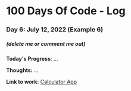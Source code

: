 # 100 Days Of Code - Log

### Day 6: July 12, 2022 (Example 6)
##### (delete me or comment me out)

**Today's Progress**: ...

**Thoughts:** ...

**Link to work:** [Calculator App](https://github.com/username/reponame)
